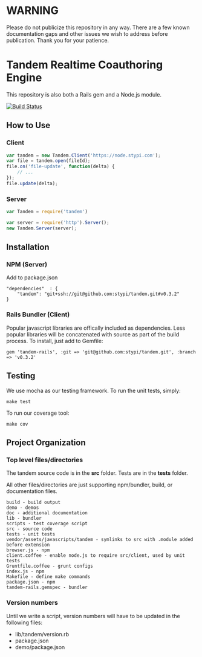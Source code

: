 WARNING
===

Please do not publicize this repository in any way. There are a few known documentation gaps and other issues we wish to address before publication. Thank you for your patience.

Tandem Realtime Coauthoring Engine
===

This repository is also both a Rails gem and a Node.js module.

[![Build Status](https://secure.travis-ci.org/stypi/tandem.png?branch=master)](http://travis-ci.org/stypi/tandem)

How to Use
---

### Client

```javascript
var tandem = new Tandem.Client('https://node.stypi.com');
var file = tandem.open(fileId);
file.on('file-update', function(delta) {
    // ...
});
file.update(delta);
```

### Server

```javascript
var Tandem = require('tandem')

var server = require('http').Server();
new Tandem.Server(server);
```


Installation
---
    
### NPM (Server)

Add to package.json

    "dependencies"  : {
        "tandem": "git+ssh://git@github.com:stypi/tandem.git#v0.3.2"
    }

### Rails Bundler (Client)

Popular javascript libraries are offically included as dependencies. Less popular libraries will be concatenated with source as part of the build process. To install, just add to Gemfile:

    gem 'tandem-rails', :git => 'git@github.com:stypi/tandem.git', :branch => 'v0.3.2'


Testing
---

We use mocha as our testing framework. To run the unit tests, simply:
    
    make test

To run our coverage tool:

    make cov


Project Organization
---

### Top level files/directories

The tandem source code is in the **src** folder. Tests are in the **tests** folder.

All other files/directories are just supporting npm/bundler, build, or documentation files.

    build - build output
    demo - demos
    doc - additional documentation
    lib - bundler
    scripts - test coverage script
    src - source code
    tests - unit tests
    vendor/assets/javascripts/tandem - symlinks to src with .module added before extension
    browser.js - npm
    client.coffee - enable node.js to require src/client, used by unit tests
    Gruntfile.coffee - grunt configs
    index.js - npm
    Makefile - define make commands
    package.json - npm
    tandem-rails.gemspec - bundler

### Version numbers

Until we write a script, version numbers will have to be updated in the following files:

- lib/tandem/version.rb
- package.json
- demo/package.json
